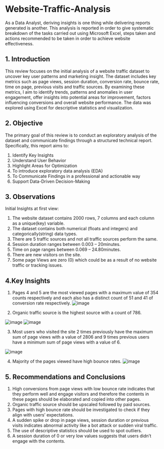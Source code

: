# Website-Traffic-Analysis
As a Data Analyst, deriving insights is one thing while delivering reports generated is another. This analysis is reported in order to give systematic breakdown of the tasks carried out using Microsoft Excel, steps taken and actions recommended to be taken in order to achieve website effectiveness.
## 1. Introduction
This review focuses on the initial analysis of a website traffic dataset to uncover key user   patterns and marketing insight. The dataset includes key metrics such as page views, session duration, conversion rate, bounce rate, time on page, previous visits and traffic sources. By examining these metrics, I aim to identify trends, patterns and anomalies in user engagement, offer insights into potential areas for improvement, factors influencing conversions and overall website performance. The data was explored using Excel for descriptive statistics and visualization.

## 2. Objective
The primary goal of this review is to conduct an exploratory analysis of the dataset and communicate findings through a structured technical report. Specifically, this report aims to:
1.	Identify Key Insights 
2.	Understand User Behavior
3.	Highlight Areas for Optimization
4.	To introduce exploratory data analysis (EDA)
5.	To Communicate Findings in a professional and actionable way
6.	Support Data-Driven Decision-Making

## 3. Observations
Initial Insights at first view: 
1.	The website dataset contains 2000 rows, 7 columns and each column as a unique(key) variable.
2.	The dataset contains both numerical (floats and integers) and categorically(string) data types.
3.	There are 5 traffic sources and not all traffic sources perform the same.
4.	Session duration ranges between 0.003 – 20minutes.
5.	Time on page ranges between 0.069 – 24.80minutes.
6.	There are new visitors on the site.
7.	Some page Views are zero (0) which could be as a result of no website traffic or tracking issues.

## 4.Key Insights
1.	Pages 4 and 5 are the most viewed pages with a maximum value of 354 counts respectively and each also has a distinct count of 51 and 41 of conversion rate respectively.
![image](https://github.com/user-attachments/assets/d78652b4-4696-4e2c-a4dd-42f49cfeedc6)

 

2.	Organic traffic source is the highest source with a count of 786.

 ![image](https://github.com/user-attachments/assets/4fcb225f-5487-4928-a581-dc57ff5e239d)
![image](https://github.com/user-attachments/assets/8f28c6bd-a958-4dfc-ba3e-88ed6b6e3f25)

 


3.	Most users who visited the site 2 times previously have the maximum sum of page views with a value of 2806 and 9 times previous users have a minimum sum of page views with a value of 6.

![image](https://github.com/user-attachments/assets/634665b3-2cc3-4e1b-ab5d-ba411d820a62)


 

4.	Majority of the pages viewed have high bounce rates.
 ![image](https://github.com/user-attachments/assets/981bbb17-72cf-40da-bd15-99d3f7b4d58f)

## 5. Recommendations and Conclusions
1.	High conversions from page views with low bounce rate indicates that they perform well and engage visitors and therefore the contents in these pages should be elaborated and copied into other pages.
2.	Organic traffic source should be upscaled followed by paid sources.
3.	Pages with high bounce rate should be investigated to check if they align with users’ expectations.
4.	A sudden spike or drop in page views, session duration or previous visits indicates abnormal activity like a bot attack or sudden viral traffic.
5.	The use of descriptive statistics should be used to spot outliers.
6.	A session duration of 0 or very low values suggests that users didn’t engage with the contents.





